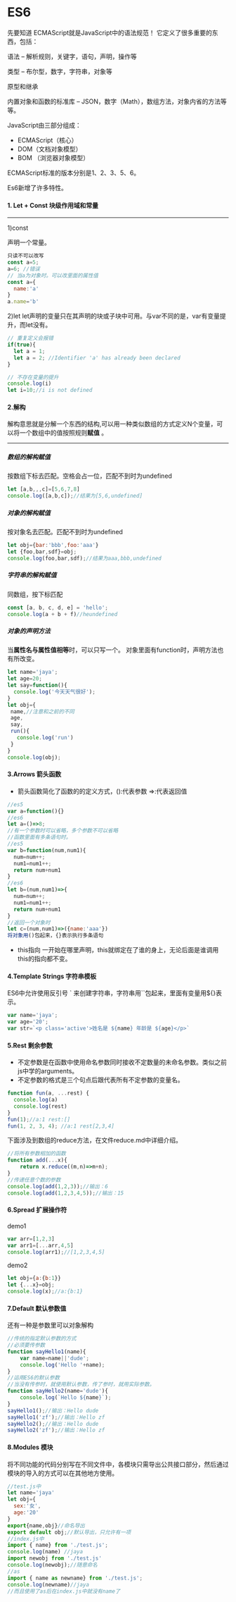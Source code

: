 # ES6
先要知道 ECMAScript就是JavaScript中的语法规范！
它定义了很多重要的东西，包括：

语法 – 解析规则，关键字，语句，声明，操作等

类型 – 布尔型，数字，字符串，对象等

原型和继承

内置对象和函数的标准库 – JSON，数字（Math），数组方法，对象内省的方法等等。

JavaScript由三部分组成：
- ECMAScript（核心）
- DOM（文档对象模型）
- BOM （浏览器对象模型）

ECMAScript标准的版本分别是1、2、3、5、6。

Es6新增了许多特性。
#### 1. Let + Const 块级作用域和常量
***
1)const

声明一个常量。

```js
只读不可以改写
const a=5;
a=6; //错误
// 当a为对象时。可以改里面的属性值
const a={
  name:'a'
}
a.name='b'
```
2)let
let声明的变量只在其声明的块或子块中可用。与var不同的是，var有变量提升，而let没有。
```js
// 重复定义会报错
if(true){
  let a = 1;
  let a = 2; //Identifier 'a' has already been declared
}

// 不存在变量的提升
console.log(i)
let i=10;//i is not defined
```
#### 2.解构
解构意思就是分解一个东西的结构,可以用一种类似数组的方式定义N个变量，可以将一个数组中的值按照规则**赋值** 。
***
##### 数组的解构赋值

按数组下标去匹配。空格会占一位，匹配不到时为undefined
```js
let [a,b,,,c]=[5,6,7,8]
console.log([a,b,c]);//结果为[5,6,undefined]
```
##### 对象的解构赋值

按对象名去匹配。匹配不到时为undefined
```js
let obj={bar:'bbb',foo:'aaa'}
let {foo,bar,sdf}=obj;
console.log(foo,bar,sdf);//结果为aaa,bbb,undefined
```
##### 字符串的解构赋值
同数组，按下标匹配
```js
const [a, b, c, d, e] = 'hello';
console.log(a + b + f)//heundefined
```
##### 对象的声明方法

当**属性名与属性值相等**时，可以只写一个。
对象里面有function时，声明方法也有所改变。
```js
let name='jaya';
let age=20;
let say=function(){
  console.log('今天天气很好');
}
let obj={
 name,//注意和之前的不同
 age,
 say,
 run(){
   console.log('run')
 }
}
console.log(obj);
```
#### 3.Arrows 箭头函数
- 箭头函数简化了函数的的定义方式，():代表参数 =>:代表返回值

```js
//es5
var a=function(){}
//es6
let a=()=>8;
//有一个参数时可以省略，多个参数不可以省略
//函数里面有多条语句时。
//es5
var b=function(num,num1){
  num=num++;
  num1=num1++;
  return num+num1
}
//es6
let b=(num,num1)=>{
  num=num++;
  num1=num1++;
  return num+num1
}
//返回一个对象时
let c=(num,num1)=>({name:'aaa'})
将对象用()包起来，{}表示执行多条语句
```
- this指向
一开始在哪里声明，this就绑定在了谁的身上，无论后面是谁调用this的指向都不变。

#### 4.Template Strings 字符串模板

ES6中允许使用反引号 ` 来创建字符串，字符串用``包起来，里面有变量用${}表示。

```js
var name='jaya';
var age='20';
var str=`<p class='active'>姓名是 ${name} 年龄是 ${age}</p>`
```
#### 5.Rest 剩余参数

- 不定参数是在函数中使用命名参数同时接收不定数量的未命名参数。类似之前js中学的arguments。
- 不定参数的格式是三个句点后跟代表所有不定参数的变量名。
```js
function fun(a, ...rest) {
  console.log(a)
  console.log(rest)
}
fun(1);//a:1 rest:[]
fun(1, 2, 3, 4); //a:1 rest[2,3,4]
```
下面涉及到数组的reduce方法，在文件reduce.md中详细介绍。
```js
//将所有参数相加的函数
function add(...x){
    return x.reduce((m,n)=>m+n);
}
//传递任意个数的参数
console.log(add(1,2,3));//输出：6
console.log(add(1,2,3,4,5));//输出：15
```
#### 6.Spread 扩展操作符
demo1
```js
var arr=[1,2,3]
var arr1=[...arr,4,5]
console.log(arr1);//[1,2,3,4,5]
```
demo2
```js
let obj={a:{b:1}}
let {...x}=obj;
console.log(x);//a:{b:1}
```
#### 7.Default 默认参数值
还有一种是参数里可以对象解构

```js
//传统的指定默认参数的方式
//必须要传参数
function sayHello1(name){
    var name=name||'dude';
    console.log('Hello '+name);
}
//运用ES6的默认参数
//当没有传参时，就使用默认参数，传了参时，就用实际参数。
function sayHello2(name='dude'){
    console.log(`Hello ${name}`);
}
sayHello1();//输出：Hello dude
sayHello1('zf');//输出：Hello zf
sayHello2();//输出：Hello dude
sayHello2('zf');//输出：Hello zf

```
#### 8.Modules 模块

将不同功能的代码分别写在不同文件中，各模块只需导出公共接口部分，然后通过模块的导入的方式可以在其他地方使用。

```js
//test.js中
let name='jaya'
let obj={
  sex:'女',
  age:'20'
}
export{name,obj}//命名导出
export default obj;//默认导出，只允许有一项
//index.js中
import { name} from './test.js';
console.log(name) //jaya
import newobj from './test.js'
console.log(newobj);//随意命名
//as
import { name as newname} from './test.js';
console.log(newname)//jaya
//而且使用了as后在index.js中就没有name了
```
